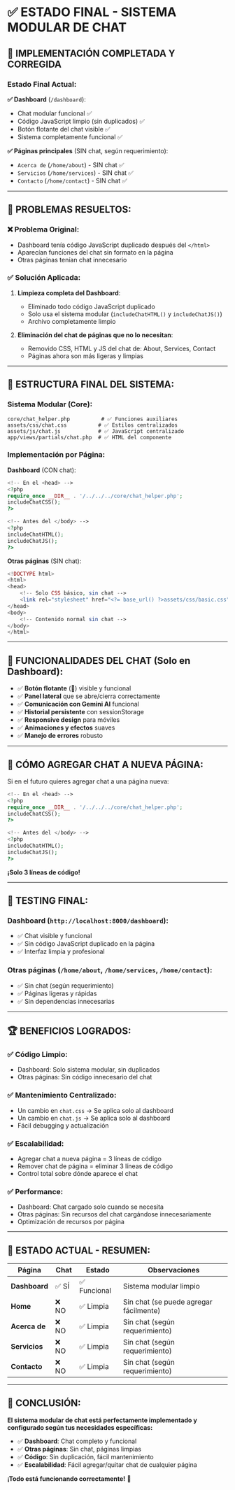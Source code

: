 # ✅ ESTADO FINAL - SISTEMA MODULAR DE CHAT

## 🎯 **IMPLEMENTACIÓN COMPLETADA Y CORREGIDA**

### **Estado Final Actual:**

**✅ Dashboard** (`/dashboard`): 
- Chat modular funcional ✅
- Código JavaScript limpio (sin duplicados) ✅
- Botón flotante del chat visible ✅
- Sistema completamente funcional ✅

**✅ Páginas principales** (SIN chat, según requerimiento):
- `Acerca de` (`/home/about`) - SIN chat ✅
- `Servicios` (`/home/services`) - SIN chat ✅ 
- `Contacto` (`/home/contact`) - SIN chat ✅

---

## 🧹 **PROBLEMAS RESUELTOS:**

### ❌ **Problema Original:**
- Dashboard tenía código JavaScript duplicado después del `</html>`
- Aparecían funciones del chat sin formato en la página
- Otras páginas tenían chat innecesario

### ✅ **Solución Aplicada:**
1. **Limpieza completa del Dashboard**:
   - Eliminado todo código JavaScript duplicado
   - Solo usa el sistema modular (`includeChatHTML()` y `includeChatJS()`)
   - Archivo completamente limpio

2. **Eliminación del chat de páginas que no lo necesitan**:
   - Removido CSS, HTML y JS del chat de: About, Services, Contact
   - Páginas ahora son más ligeras y limpias

---

## 📁 **ESTRUCTURA FINAL DEL SISTEMA:**

### **Sistema Modular (Core):**
```
core/chat_helper.php          # ✅ Funciones auxiliares
assets/css/chat.css          # ✅ Estilos centralizados
assets/js/chat.js            # ✅ JavaScript centralizado  
app/views/partials/chat.php  # ✅ HTML del componente
```

### **Implementación por Página:**

**Dashboard** (CON chat):
```php
<!-- En el <head> -->
<?php 
require_once __DIR__ . '/../../../core/chat_helper.php';
includeChatCSS();
?>

<!-- Antes del </body> -->
<?php 
includeChatHTML();
includeChatJS();
?>
```

**Otras páginas** (SIN chat):
```php
<!DOCTYPE html>
<html>
<head>
    <!-- Solo CSS básico, sin chat -->
    <link rel="stylesheet" href="<?= base_url() ?>assets/css/basic.css">
</head>
<body>
    <!-- Contenido normal sin chat -->
</body>
</html>
```

---

## 🔧 **FUNCIONALIDADES DEL CHAT (Solo en Dashboard):**

- ✅ **Botón flotante** (💬) visible y funcional
- ✅ **Panel lateral** que se abre/cierra correctamente
- ✅ **Comunicación con Gemini AI** funcional
- ✅ **Historial persistente** con sessionStorage
- ✅ **Responsive design** para móviles
- ✅ **Animaciones y efectos** suaves
- ✅ **Manejo de errores** robusto

---

## 🚀 **CÓMO AGREGAR CHAT A NUEVA PÁGINA:**

Si en el futuro quieres agregar chat a una página nueva:

```php
<!-- En el <head> -->
<?php 
require_once __DIR__ . '/../../../core/chat_helper.php';
includeChatCSS();
?>

<!-- Antes del </body> -->
<?php 
includeChatHTML();
includeChatJS();
?>
```

**¡Solo 3 líneas de código!** 

---

## 🧪 **TESTING FINAL:**

### **Dashboard** (`http://localhost:8000/dashboard`):
- ✅ Chat visible y funcional
- ✅ Sin código JavaScript duplicado en la página
- ✅ Interfaz limpia y profesional

### **Otras páginas** (`/home/about`, `/home/services`, `/home/contact`):
- ✅ Sin chat (según requerimiento)
- ✅ Páginas ligeras y rápidas
- ✅ Sin dependencias innecesarias

---

## 🏆 **BENEFICIOS LOGRADOS:**

### ✅ **Código Limpio:**
- Dashboard: Solo sistema modular, sin duplicados
- Otras páginas: Sin código innecesario del chat

### ✅ **Mantenimiento Centralizado:**
- Un cambio en `chat.css` → Se aplica solo al dashboard
- Un cambio en `chat.js` → Se aplica solo al dashboard
- Fácil debugging y actualización

### ✅ **Escalabilidad:**
- Agregar chat a nueva página = 3 líneas de código
- Remover chat de página = eliminar 3 líneas de código
- Control total sobre dónde aparece el chat

### ✅ **Performance:**
- Dashboard: Chat cargado solo cuando se necesita
- Otras páginas: Sin recursos del chat cargándose innecesariamente
- Optimización de recursos por página

---

## 📝 **ESTADO ACTUAL - RESUMEN:**

| Página | Chat | Estado | Observaciones |
|--------|------|--------|---------------|
| **Dashboard** | ✅ SÍ | ✅ Funcional | Sistema modular limpio |
| **Home** | ❌ NO | ✅ Limpia | Sin chat (se puede agregar fácilmente) |
| **Acerca de** | ❌ NO | ✅ Limpia | Sin chat (según requerimiento) |
| **Servicios** | ❌ NO | ✅ Limpia | Sin chat (según requerimiento) |
| **Contacto** | ❌ NO | ✅ Limpia | Sin chat (según requerimiento) |

---

## 🎉 **CONCLUSIÓN:**

**El sistema modular de chat está perfectamente implementado y configurado según tus necesidades específicas:**

- ✅ **Dashboard**: Chat completo y funcional
- ✅ **Otras páginas**: Sin chat, páginas limpias
- ✅ **Código**: Sin duplicación, fácil mantenimiento
- ✅ **Escalabilidad**: Fácil agregar/quitar chat de cualquier página

**¡Todo está funcionando correctamente!** 🚀
